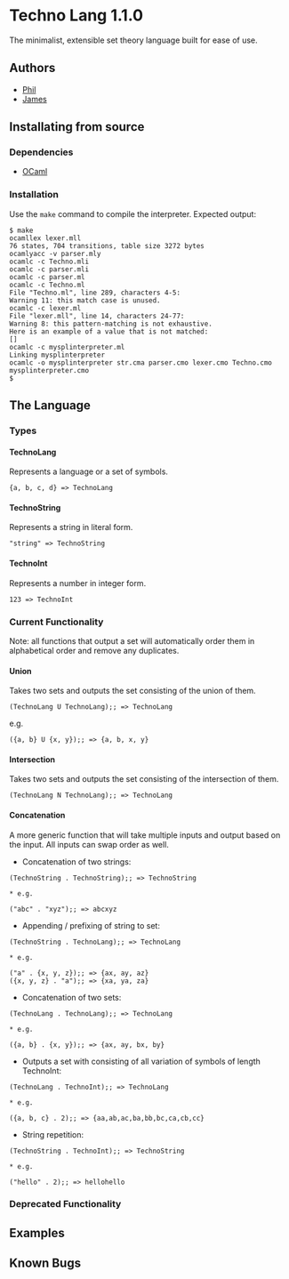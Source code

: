 # Techno Lang 1.1.0
The minimalist, extensible set theory language built for ease of use.
## Authors
- [Phil](https://github.com/philMarius)
- [James](https://github.com/jameslinwood)
## Installating from source
### Dependencies
- [OCaml](http://ocaml.org/)
### Installation
Use the `make` command to compile the interpreter. Expected output:
```
$ make
ocamllex lexer.mll
76 states, 704 transitions, table size 3272 bytes
ocamlyacc -v parser.mly
ocamlc -c Techno.mli
ocamlc -c parser.mli
ocamlc -c parser.ml
ocamlc -c Techno.ml
File "Techno.ml", line 289, characters 4-5:
Warning 11: this match case is unused.
ocamlc -c lexer.ml
File "lexer.mll", line 14, characters 24-77:
Warning 8: this pattern-matching is not exhaustive.
Here is an example of a value that is not matched:
[]
ocamlc -c mysplinterpreter.ml
Linking mysplinterpreter
ocamlc -o mysplinterpreter str.cma parser.cmo lexer.cmo Techno.cmo mysplinterpreter.cmo
$
```
## The Language
### Types
#### TechnoLang
Represents a language or a set of symbols.
```
{a, b, c, d} => TechnoLang
```
#### TechnoString
Represents a string in literal form.
```
"string" => TechnoString
```
#### TechnoInt
Represents a number in integer form.
```
123 => TechnoInt
```
### Current Functionality
Note: all functions that output a set will automatically order them in alphabetical order and remove any duplicates.
#### Union
Takes two sets and outputs the set consisting of the union of them.
```
(TechnoLang U TechnoLang);; => TechnoLang
```
e.g.
```
({a, b} U {x, y});; => {a, b, x, y}
```
#### Intersection
Takes two sets and outputs the set consisting of the intersection of them.
```
(TechnoLang N TechnoLang);; => TechnoLang
```
#### Concatenation
A more generic function that will take multiple inputs and output based on the input. All inputs can swap order as well.
- Concatenation of two strings:
```
(TechnoString . TechnoString);; => TechnoString
```
    * e.g. 
```
("abc" . "xyz");; => abcxyz
```
- Appending / prefixing of string to set:
```
(TechnoString . TechnoLang);; => TechnoLang
```
    * e.g. 
```
("a" . {x, y, z});; => {ax, ay, az}
({x, y, z} . "a");; => {xa, ya, za}
```
- Concatenation of two sets:
```
(TechnoLang . TechnoLang);; => TechnoLang
```
    * e.g. 
```
({a, b} . {x, y});; => {ax, ay, bx, by}
```
- Outputs a set with consisting of all variation of symbols of length TechnoInt:
```
(TechnoLang . TechnoInt);; => TechnoLang
```
    * e.g. 
```
({a, b, c} . 2);; => {aa,ab,ac,ba,bb,bc,ca,cb,cc}
```
- String repetition:
```
(TechnoString . TechnoInt);; => TechnoString
```
    * e.g. 
```
("hello" . 2);; => hellohello
```
### Deprecated Functionality
## Examples
## Known Bugs
